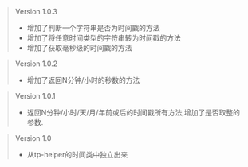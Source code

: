 > Version 1.0.3
> * 增加了判断一个字符串是否为时间戳的方法
> * 增加了将任意时间类型的字符串转为时间戳的方法
> * 增加了获取毫秒级的时间戳的方法

> Version 1.0.2
> * 增加了返回N分钟/小时的秒数的方法

> Version 1.0.1
> * 返回N分钟/小时/天/月/年前或后的时间戳所有方法,增加了是否取整的参数.

> Version 1.0
> * 从tp-helper的时间类中独立出来
